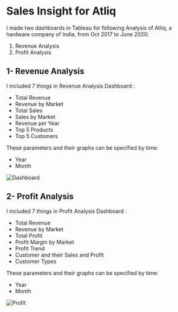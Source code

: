 # Sales Insight for Atliq
I made two dashboards in Tableau for following Analysis of Atliq, a hardware company of India, from Oct 2017 to June 2020:
1. Revenue Analysis
2. Profit Analysis

## 1- Revenue Analysis
I included 7 things in Revenue Analysis Dashboard :
- Total Revenue
- Revenue by Market
- Total Sales
- Sales by Market
- Revenue per Year
- Top 5 Products
- Top 5 Customers

These parameters and their graphs can be specified by time:
- Year
- Month

![Dashboard](https://user-images.githubusercontent.com/74107257/168422818-29a50219-5d11-479c-afc2-87a12652cb36.png)

## 2- Profit Analysis
I included 7 things in Profit Analysis Dashboard :
- Total Revenue
- Revenue by Market
- Total Profit
- Profit Margin by Market
- Profit Trend
- Customer and their Sales and Profit
- Customer Types

These parameters and their graphs can be specified by time:
- Year
- Month

![Profit](https://user-images.githubusercontent.com/74107257/168447289-5ea223f2-c1fb-4765-b682-15bcb554da93.png)
